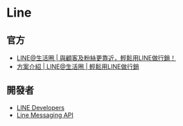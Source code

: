 # Line

## 官方
* [LINE@生活圈 | 與顧客及粉絲更靠近，輕鬆用LINE做行銷！](https://at.line.me/tw/)
* [方案介紹 | LINE@生活圈 | 輕鬆用LINE做行銷](https://at.line.me/tw/plan)


## 開發者
* [LINE Developers](https://developers.line.biz/en/services/)
* [Line Messaging API](https://developers.line.biz/en/docs/messaging-api/overview/)
